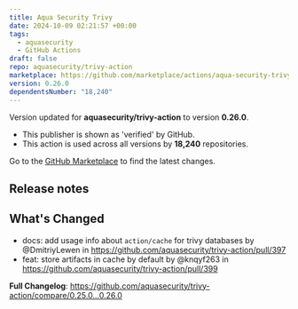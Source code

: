 ```yaml
---
title: Aqua Security Trivy
date: 2024-10-09 02:21:57 +00:00
tags:
  - aquasecurity
  - GitHub Actions
draft: false
repo: aquasecurity/trivy-action
marketplace: https://github.com/marketplace/actions/aqua-security-trivy
version: 0.26.0
dependentsNumber: "18,240"
---
```



Version updated for **aquasecurity/trivy-action** to version **0.26.0**.
- This publisher is shown as 'verified' by GitHub.
- This action is used across all versions by **18,240** repositories.

Go to the [GitHub Marketplace](https://github.com/marketplace/actions/aqua-security-trivy) to find the latest changes.

## Release notes

## What's Changed
* docs: add usage info about `action/cache` for trivy databases by @DmitriyLewen in https://github.com/aquasecurity/trivy-action/pull/397
* feat: store artifacts in cache by default by @knqyf263 in https://github.com/aquasecurity/trivy-action/pull/399


**Full Changelog**: https://github.com/aquasecurity/trivy-action/compare/0.25.0...0.26.0
